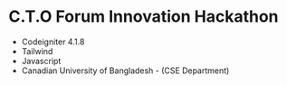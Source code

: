# C.T.O Forum Innovation Hackathon

- Codeigniter 4.1.8 
- Tailwind
- Javascript
- Canadian University of Bangladesh - (CSE Department)
